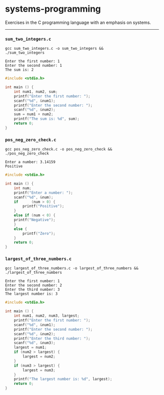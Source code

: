 # systems-programming
Exercises in the C programming language with an emphasis on systems.

---

### `sum_two_integers.c`

```
gcc sum_two_integers.c -o sum_two_integers &&
./sum_two_integers
```
```
Enter the first number: 1
Enter the second number: 1
The sum is: 2
```

```c
#include <stdio.h>

int main () {
	int num1, num2, sum;
	printf("Enter the first number: ");
	scanf("%d", &num1);
	printf("Enter the second number: ");
	scanf("%d", &num2);
	sum = num1 + num2;
	printf("The sum is: %d", sum);
	return 0;
}
```

### `pos_neg_zero_check.c`

```
gcc pos_neg_zero_check.c -o pos_neg_zero_check &&
./pos_neg_zero_check
```
```
Enter a number: 3.14159
Positive
```

```c
#include <stdio.h>

int main () {
	int num;
	printf("Enter a number: ");
	scanf("%d", &num);
	if      (num > 0) {
		printf("Positive");
	}
	else if (num < 0) {
    printf("Negative");
	}
	else {
		printf("Zero");
	}
	return 0;
}
```

### `largest_of_three_numbers.c`

```
gcc largest_of_three_numbers.c -o largest_of_three_numbers &&
./largest_of_three_numbers
```
```
Enter the first number: 1
Enter the second number: 2
Enter the third number: 3
The largest number is: 3
```

```c
#include <stdio.h>

int main () {
	int num1, num2, num3, largest;
	printf("Enter the first number: ");
	scanf("%d", &num1);
	printf("Enter the second number: ");
	scanf("%d", &num2);
	printf("Enter the third number: ");
	scanf("%d", &num3);
	largest = num1;
	if (num2 > largest) {
		largest = num2;
	}
	if (num3 > largest) {
		largest = num3;
	}
	printf("The largest number is: %d", largest);
	return 0;
}
```